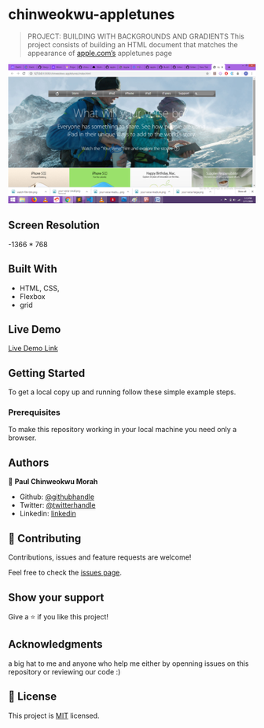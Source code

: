 # chinweokwu-appletunes

>PROJECT: BUILDING WITH BACKGROUNDS AND GRADIENTS
> This project consists of building an HTML document that matches the appearance of [apple.com’s](https://www.apple.com) appletunes page

![screenshot](./Screenshot.png)

## Screen Resolution 

-1366 * 768

## Built With

- HTML, CSS,
- Flexbox
- grid

## Live Demo

[Live Demo Link](https://vigilant-varahamihira-15cf40.netlify.com/)


## Getting Started

To get a local copy up and running follow these simple example steps.

### Prerequisites

To make this repository working in your local machine you need only a browser.

## Authors

👤 **Paul Chinweokwu Morah**

- Github: [@githubhandle](https://github.com/chinweokwu)
- Twitter: [@twitterhandle](https://twitter.com/Morah89820846)
- Linkedin: [linkedin](https://www.linkedin.com/in/paul-morah-285b63172/)

## 🤝 Contributing

Contributions, issues and feature requests are welcome!

Feel free to check the [issues page](https://github.com/chinweokwu/chinweokwu-appletunes/issues).

## Show your support

Give a ⭐️ if you like this project!

## Acknowledgments

a big hat to me and  anyone who help me either by openning issues on this repository or reviewing our code :)

## 📝 License

This project is [MIT](lic.url) licensed.
